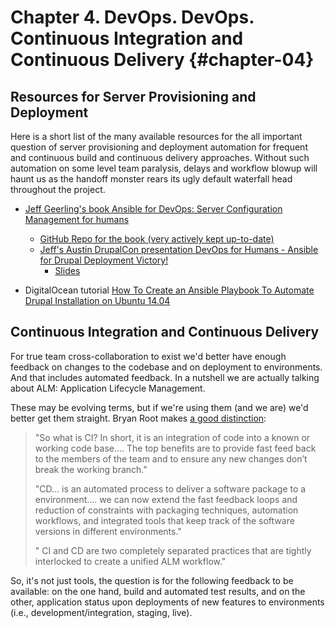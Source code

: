 # Chapter 4. DevOps. DevOps. Continuous Integration and Continuous Delivery {#chapter-04} 

## Resources for Server Provisioning and Deployment

Here is a short list of the many available resources for the all important question of server provisioning and deployment automation for frequent and continuous build and continuous delivery approaches. Without such automation on some level team paralysis, delays and workflow blowup will haunt us as the handoff monster rears its ugly default waterfall head throughout the project.

* [Jeff Geerling's book Ansible for DevOps: Server Configuration Management for humans](https://leanpub.com/ansible-for-devops)
  * [GitHub Repo for the book (very actively kept up-to-date)](https://github.com/geerlingguy/ansible-for-devops)
  * [Jeff's Austin DrupalCon presentation DevOps for Humans - Ansible for Drupal Deployment Victory!](https://austin2014.drupal.org/session/devops-humans-ansible-drupal-deployment-victory.html)
    * [Slides](http://www.slideshare.net/geerlingguy/devops-for-humans-ansible-for-drupal-deployment-victory)
  
* DigitalOcean tutorial [How To Create an Ansible Playbook To Automate Drupal Installation on Ubuntu 14.04](https://www.digitalocean.com/community/tutorials/how-to-create-an-ansible-playbook-to-automate-drupal-installation-on-ubuntu-14-04)

## Continuous Integration and Continuous Delivery

For true team cross-collaboration to exist we'd better have enough feedback on changes to the codebase and on deployment to environments. And that includes automated feedback. In a nutshell we are actually talking about ALM: Application Lifecycle Management.

These may be evolving terms, but if we're using them (and we are) we'd better get them straight. Bryan Root makes [a good distinction](http://blog.nwcadence.com/continuousintegration-continuousdelivery/):

> "So what is CI?  In short, it is an integration of code into a known or working code base.... The top benefits are to provide fast feed back to the members of the team and to ensure any new changes don’t break the working branch."
>
> "CD... is an automated process to deliver a software package to a environment.... we can now extend the fast feedback loops and reduction of constraints with packaging techniques, automation workflows, and integrated tools that keep track of the software versions in different environments."
>
> " CI and CD are two completely separated practices that are tightly interlocked to create a unified ALM workflow."

So, it's not just tools, the question is for the following feedback to be available: on the one hand, build and automated test results, and on the other, application status upon deployments of new features to environments (i.e., development/integration, staging, live). 
